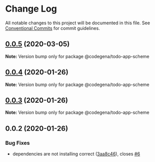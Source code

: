 # Change Log

All notable changes to this project will be documented in this file.
See [Conventional Commits](https://conventionalcommits.org) for commit guidelines.

## [0.0.5](https://github.com/koshevy/codegena/compare/@codegena/todo-app-scheme@0.0.4...@codegena/todo-app-scheme@0.0.5) (2020-03-05)

**Note:** Version bump only for package @codegena/todo-app-scheme





## [0.0.4](https://github.com/koshevy/codegena/compare/@codegena/todo-app-scheme@0.0.3...@codegena/todo-app-scheme@0.0.4) (2020-01-26)

**Note:** Version bump only for package @codegena/todo-app-scheme





## [0.0.3](https://github.com/koshevy/codegena/compare/@codegena/todo-app-scheme@0.0.2...@codegena/todo-app-scheme@0.0.3) (2020-01-26)

**Note:** Version bump only for package @codegena/todo-app-scheme





## 0.0.2 (2020-01-26)


### Bug Fixes

* dependencies are not installing correct ([3aa8c46](https://github.com/koshevy/codegena/commit/3aa8c4600d00fe5af97a22c8f0c803bb5642a1bd)), closes [#6](https://github.com/koshevy/codegena/issues/6)
